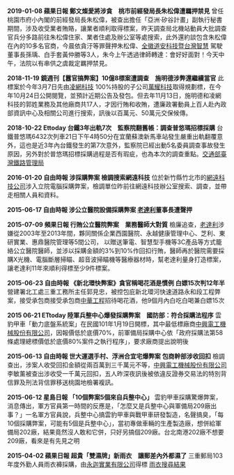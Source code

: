 **2019-01-08 蘋果日報 鄭文燦愛將涉貪　桃市前經發局長朱松偉遭羈押禁見**
曾任桃園市府小內閣的前經發局長朱松偉，被查出擔任「亞洲‧矽谷計畫」副執行秘書期間，涉及收受業者賄賂，讓業者順利取得標案，昨天調查局北機站動員大批調查官兵分多路前往朱松偉住家、業者住處及辦公室等處搜索，此外還約談包含朱松偉在內的10多名官商，今晨依貪汙等罪聲押朱松偉、[全徽道安科技暨台灣智慧](http://pcc.mlwmlw.org/merchants/22761931) 駕駛董事長孫瑀、白手套黃仲勝等3人，朱今上午透過律師轉達：會好好面對！今天中午，法院以有串供之虞裁定羈押禁見。

**2018-11-19 鏡週刊【囂官搞弊案】10億8標案遭調查　施明德涉弊還繼續當官**
此標案於今年3月7日先由[凌網科技](http://pcc.mlwmlw.org/merchants/16541333) 100%持股的子公司[萬耀科技](http://pcc.mlwmlw.org/merchants/28463608)取得規劃標，在今年10月24日公開閱覽，並預計近期公告及發包。但去年11月13日，施明德和凌網科技的郭姓業務及其他廠商共17人，才因行賄和收賄，遭廉政署動員上百人赴內政部資訊中心及相關公司進行搜索，訊後以百萬元、50萬元交保候傳。

**2018-10-22 Ettoday 台鐵3年出軌7次　監察院翻舊帳：調查普悠瑪招標採購**
台鐵普悠瑪6432次列車21日下午4時50分在宜蘭蘇澳新馬車站發生嚴重出軌翻覆意外，這也是近3年內台鐵發生的第7次意外，監察院已經出動5名委員調查事故發生原因，另外對於普悠瑪招標採購過程是否有瑕疵，也為本次的調查重點。[交通部臺灣鐵路管理局](http://pcc.mlwmlw.org/unit/%E4%BA%A4%E9%80%9A%E9%83%A8%E8%87%BA%E7%81%A3%E9%90%B5%E8%B7%AF%E7%AE%A1%E7%90%86%E5%B1%80) 


**2016-01-20 自由時報 涉採購弊案 檢調搜索網遠科技**
位於新竹縣竹北市的[網遠科技公司](http://pcc.mlwmlw.org/merchants/70709288)涉入立院電腦採購弊案，檢調單位昨前往網遠科技辦公室搜索、調查，並帶走相關人員和資料。

**2015-06-17 自由時報 涉公立醫院設備採購弊案 [老達利](http://pcc.mlwmlw.org/merchants/03185902)董事長遭聲押**

**2015-07-09 頻果日報 行賄公立醫院弊案　業務醫師大對質**
檢廉追查，[老達利](http://pcc.mlwmlw.org/merchants/03185902)涉嫌從2003年至2013年間，夥同關係企業西園醫院、永越健康管理中心、芝利、東研實業、惠鼎醫院管理等5間公司， 以贈送筆電、智慧型手機等3C產品等方式籠絡公立醫院醫師，並涉以採購金額的3%到10%作回扣行賄，醫師再於醫院需要採購X光機、電腦斷層掃瞄、超音波掃瞄機等醫療器材時，幫老達利量身打造標案，讓老達利11年來順利得標至少9件標案。

**2015-06-23 自由時報 《新北環快弊案》貪官稱喝花酒是慣例 白嫖15次判12年半**
營建署北工處三重工務所主任郭見忠，被控包庇新北環河快速道路永和段工程弊案，接受承包商接受承包商[中華工程](http://pcc.mlwmlw.org/merchants/75094900)招待喝花酒，他9個月內白吃白喝兼白嫖15次

**2015 06-21 ETtoday 陸軍兵整中心爆發採購弊案　國防部：符合採購法程序**
雲豹甲車「動力底盤系統案」在民國101年1月19日開標，其中最低標廠商[中興電工機械股份有限公司](http://pcc.mlwmlw.org/merchants/33029464)，因報價低於底價70%，前軍備局採購中心依「政府採購法第58條處理總標價低於底價80%案件之執行程序」，要求廠商提出說明後

**2015-06-13 自由時報 世大運選手村、浮洲合宜宅爆弊案 包商幹部涉收回扣**
檢調查出，涉案人收受回扣金額從兩百萬到三千萬元不等，[中興電工機械股份有限公司](http://pcc.mlwmlw.org/merchants/33029464)李敏薰被查出涉收受一千萬元回扣，五人昨深夜訊後被依違反證券交易法的特別背信罪及刑法背信罪移送桃園地檢署複訊。

**2015-06-12 星島日報 「10個弊案5個來自兵整中心」**
雲豹甲車採購驚爆弊案，消息傳出，軍方官員第一時間的反應是，「怎麼又是兵整中心與軍備局209廠出事？」一名軍方官員說，兵整中心搞雲豹甲車與戰甲車研發製造，名聲搞臭，「每10個採購弊案，可能有5個是兵整中心」，當初專做車輛的生產製造廠，想併給軍備局202廠，結果竟然沒人敢和它併，只好另搞個209廠。台北南港202廠不想要209廠，看來是有先見之明

**2015-04-02 蘋果日報  超貴「雙濕牌」新雨衣　讓郵差內外都濕了**
三重郵局103年度外勤人員雨衣褲採購，由[永迦實業有限公司](http://pcc.mlwmlw.org/merchants/%E6%B0%B8%E8%BF%A6%E5%AF%A6%E6%A5%AD%E6%9C%89%E9%99%90%E5%85%AC%E5%8F%B8)得標 [雨衣搜尋結果](/search/%E9%9B%A8%E8%A1%A3)
